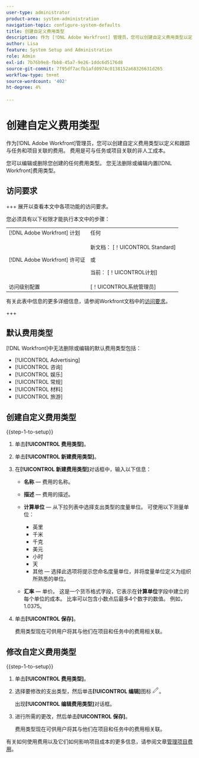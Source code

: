 ```yaml
---
user-type: administrator
product-area: system-administration
navigation-topic: configure-system-defaults
title: 创建自定义费用类型
description: 作为 [!DNL Adobe Workfront] 管理员，您可以创建自定义费用类型以定义和跟踪与任务和项目关联的费用。 费用是可与任务或项目关联的非人工成本。
author: Lisa
feature: System Setup and Administration
role: Admin
exl-id: 7b76b9e8-fbb8-45a7-9e26-1ddc6d5176d8
source-git-commit: 7f95df7acfb1afd0974c0138152a68326631d265
workflow-type: tm+mt
source-wordcount: '402'
ht-degree: 4%

---
```


# 创建自定义费用类型

<!--**DON'T DELETE, DRAFT OR HIDE THIS ARTICLE. IT IS LINKED TO THE PRODUCT THROUGH THE CONTEXT SENSITIVE HELP LINKS.-->

作为[!DNL Adobe Workfront]管理员，您可以创建自定义费用类型以定义和跟踪与任务和项目关联的费用。 费用是可与任务或项目关联的非人工成本。

您可以编辑或删除您创建的任何费用类型。 您无法删除或编辑内置[!DNL Workfront]费用类型。

## 访问要求

+++ 展开以查看本文中各项功能的访问要求。

您必须具有以下权限才能执行本文中的步骤：

<table style="table-layout:auto"> 
 <col> 
 <col> 
 <tbody> 
  <tr> 
   <td role="rowheader">[!DNL Adobe Workfront] 计划</td> 
   <td>任何</td> 
  </tr> 
  <tr> 
   <td role="rowheader">[!DNL Adobe Workfront] 许可证</td> 
   <td><p>新文档： [！UICONTROL Standard]</p>
   或
   <p>当前： [！UICONTROL计划]</p>
   </td> 
  </tr> 
  <tr> 
   <td role="rowheader">访问级别配置</td> 
   <td>[！UICONTROL系统管理员]</td>
  </tr>
 </tbody> 
</table>

有关此表中信息的更多详细信息，请参阅Workfront文档中的[访问要求](/help/quicksilver/administration-and-setup/add-users/access-levels-and-object-permissions/access-level-requirements-in-documentation.md)。

+++

## 默认费用类型

[!DNL Workfront]中无法删除或编辑的默认费用类型包括：

* [!UICONTROL Advertising]
* [!UICONTROL 咨询]
* [!UICONTROL 娱乐]
* [!UICONTROL 常规]
* [!UICONTROL 材料]
* [!UICONTROL 旅游]

## 创建自定义费用类型

{{step-1-to-setup}}

1. 单击&#x200B;**[!UICONTROL 费用类型]**。
1. 单击&#x200B;**[!UICONTROL 新建费用类型]**。
1. 在&#x200B;**[!UICONTROL 新建费用类型]**&#x200B;对话框中，输入以下信息：

   * **名称** — 费用的名称。
   * **描述** — 费用的描述。
   * **计算单位** — 从下拉列表中选择支出类型的度量单位。 可使用以下测量单位：

      * 英里
      * 千米
      * 千克
      * 美元
      * 小时
      * 天
      * 其他 — 选择此选项将提示您命名度量单位，并将度量单位定义为组织所熟悉的单位。

   * **汇率** — 单价。 这是一个货币格式字段，它表示在&#x200B;**计算单位**&#x200B;字段中建立的每个单位的成本。 比率可以包含小数点后最多4个数字的数值。 例如，1.0375。

1. 单击&#x200B;**[!UICONTROL 保存]**。

   费用类型现在可供用户将其与他们在项目和任务中的费用相关联。

## 修改自定义费用类型

{{step-1-to-setup}}

1. 单击&#x200B;**[!UICONTROL 费用类型]**。
1. 选择要修改的支出类型，然后单击&#x200B;**[!UICONTROL 编辑]**&#x200B;图标![编辑图标](assets/edit-icon.png)。

   出现&#x200B;**[!UICONTROL 编辑费用类型]**&#x200B;对话框。

1. 进行所需的更改，然后单击&#x200B;**[!UICONTROL 保存]**。

   费用类型现在可供用户将其与他们在项目和任务中的费用相关联。

有关如何使用费用以及它们如何影响项目成本的更多信息，请参阅文章[管理项目费用](../../../manage-work/projects/project-finances/manage-project-expenses.md)。
